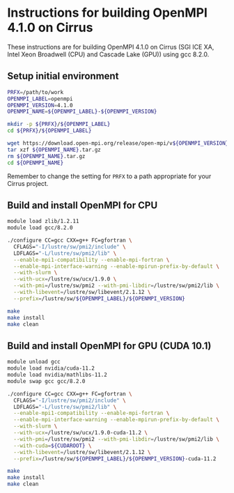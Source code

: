 Instructions for building OpenMPI 4.1.0 on Cirrus
=================================================

These instructions are for building OpenMPI 4.1.0 on Cirrus (SGI ICE XA, Intel Xeon Broadwell (CPU) and Cascade Lake (GPU)) using gcc 8.2.0.


Setup initial environment
-------------------------

```bash
PRFX=/path/to/work
OPENMPI_LABEL=openmpi
OPENMPI_VERSION=4.1.0
OPENMPI_NAME=${OPENMPI_LABEL}-${OPENMPI_VERSION}

mkdir -p ${PRFX}/${OPENMPI_LABEL}
cd ${PRFX}/${OPENMPI_LABEL}

wget https://download.open-mpi.org/release/open-mpi/v${OPENMPI_VERSION}/${OPENMPI_NAME}.tar.gz
tar xzf ${OPENMPI_NAME}.tar.gz
rm ${OPENMPI_NAME}.tar.gz
cd ${OPENMPI_NAME}
```

Remember to change the setting for `PRFX` to a path appropriate for your Cirrus project.


Build and install OpenMPI for CPU
---------------------------------

```bash
module load zlib/1.2.11
module load gcc/8.2.0

./configure CC=gcc CXX=g++ FC=gfortran \
  CFLAGS="-I/lustre/sw/pmi2/include" \
  LDFLAGS="-L/lustre/sw/pmi2/lib" \
  --enable-mpi1-compatibility --enable-mpi-fortran \
  --enable-mpi-interface-warning --enable-mpirun-prefix-by-default \
  --with-slurm \
  --with-ucx=/lustre/sw/ucx/1.9.0 \
  --with-pmi=/lustre/sw/pmi2 --with-pmi-libdir=/lustre/sw/pmi2/lib \
  --with-libevent=/lustre/sw/libevent/2.1.12 \
  --prefix=/lustre/sw/${OPENMPI_LABEL}/${OPENMPI_VERSION}

make
make install
make clean
```


Build and install OpenMPI for GPU (CUDA 10.1)
---------------------------------------------

```bash
module unload gcc
module load nvidia/cuda-11.2
module load nvidia/mathlibs-11.2
module swap gcc gcc/8.2.0

./configure CC=gcc CXX=g++ FC=gfortran \
  CFLAGS="-I/lustre/sw/pmi2/include" \
  LDFLAGS="-L/lustre/sw/pmi2/lib" \
  --enable-mpi1-compatibility --enable-mpi-fortran \
  --enable-mpi-interface-warning --enable-mpirun-prefix-by-default \
  --with-slurm \
  --with-ucx=/lustre/sw/ucx/1.9.0-cuda-11.2 \
  --with-pmi=/lustre/sw/pmi2 --with-pmi-libdir=/lustre/sw/pmi2/lib \
  --with-cuda=${CUDAROOT} \
  --with-libevent=/lustre/sw/libevent/2.1.12 \
  --prefix=/lustre/sw/${OPENMPI_LABEL}/${OPENMPI_VERSION}-cuda-11.2

make
make install
make clean
```